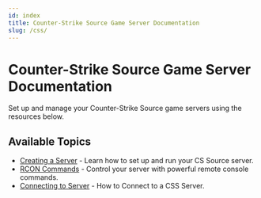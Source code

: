 ```yaml
---
id: index
title: Counter-Strike Source Game Server Documentation
slug: /css/
---
```


# Counter-Strike Source Game Server Documentation

Set up and manage your Counter-Strike Source game servers using the resources below.

## **Available Topics**
- [Creating a Server](./css/dashboard) - Learn how to set up and run your CS Source server.
- [RCON Commands](./css/rcon) - Control your server with powerful remote console commands.
- [Connecting to Server](./css/connect) - How to Connect to a CSS Server.
